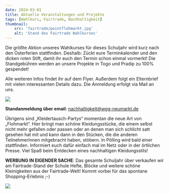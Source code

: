 ```yaml
---
date: 2024-03-01
title: Aktuelle Veranstaltungen und Projekte
tags: [Wahlkurs, Fairtrade, Nachhaltigkeit]
thumbnail:
    src: 'fairtrade/pointflohmarkt.jpg'
    alt: 'Stand des Fairtrade Wahlkurses'
---
```


Die größte Aktion unseres Wahlkurses für dieses Schuljahr wird kurz nach den Osterferien stattfinden. Deshalb: Zückt eure Terminkalender und den dicken roten Stift, damit ihr euch den Termin schon einmal vormerkt! Die Standgebühren werden an unsere Projekte in Togo und Pradip zu 100% gespendet!

Alle weiteren Infos findet ihr auf dem Flyer. Außerdem folgt ein Elternbrief mit vielen interessanten Details dazu. Die Anmeldung erfolgt via Mail an uns.

<img src="images/fairtrade/flyer.jpg">

**Standanmeldung über email**: <a href = "mailto:nachhaltigkeit@wgg-neumarkt.de">nachhaltigkeit@wgg-neumarkt.de</a>

Übrigens sind „Kleidertausch-Partys“ momentan die neue Art von „Flohmarkt“. Hier bringt man schöne Kleidungsstücke, die einem selbst nicht mehr gefallen oder passen oder an denen man sich schlicht satt gesehen hat mit und kann dann in den Stücken, die die anderen TeilnehmerInnen mitgebracht haben, stöbern. In Pölling wird bald einer stattfinden. Informiert euch dafür einfach mal im Netz oder in der örtlichen Presse. Viel Spaß beim Entdecken eines nachhaltigen Kleidungsstils!

**WERBUNG IN EIGENDER SACHE**: Das gesamte Schuljahr über verkaufen wir am Fairtrade-Stand der Schule Hefte, Blöcke und weitere schöne Kleinigkeiten aus der Fairtrade-Welt! Kommt vorbei für das spontane Shopping-Erlebnis ;-)

<img src="images/fairtrade/stand.jpg">